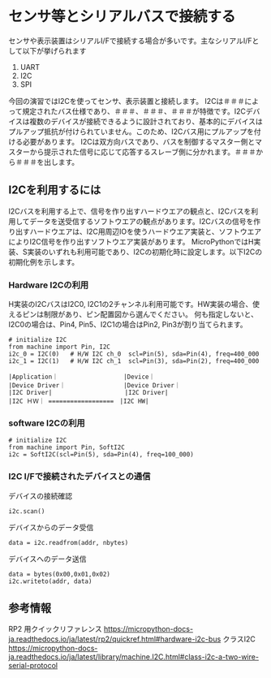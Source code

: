 # センサ等とシリアルバスで接続する

センサや表示装置はシリアルI/Fで接続する場合が多いです。主なシリアルI/Fとして以下が挙げられます
1. UART
2. I2C
3. SPI

今回の演習ではI2Cを使ってセンサ、表示装置と接続します。
I2Cは＃＃＃によって規定されたバス仕様であり、＃＃＃、＃＃＃、＃＃＃が特徴です。I2Cデバイスは複数のデバイスが接続できるように設計されており、基本的にデバイスはプルアップ抵抗が付けられていません。このため、I2Cバス用にプルアップを付ける必要があります。
I2Cは双方向バスであり、バスを制御するマスター側とマスターから提示された信号に応じて応答するスレーブ側に分かれます。＃＃＃から＃＃＃を出します。

## I2Cを利用するには

I2Cバスを利用する上で、信号を作り出すハードウエアの観点と、I2Cバスを利用してデータを送受信するソフトウエアの観点があります。I2Cバスの信号を作り出すハードウエアは、I2C用周辺IOを使うハードウエア実装と、ソフトウエアによりI2C信号を作り出すソフトウエア実装があります。
MicroPythonではH実装、S実装のいずれも利用可能であり、I2Cの初期化時に設定します。以下I2Cの初期化例を示します。

### Hardware I2Cの利用
H実装のI2CバスはI2C0, I2C1の2チャンネル利用可能です。HW実装の場合、使えるピンは制限があり、ピン配置図から選んでください。
何も指定しないと、I2C0の場合は、Pin4, Pin5、I2C1の場合はPin2, Pin3が割り当てられます。
```
# initialize I2C
from machine import Pin, I2C
i2c_0 = I2C(0)   # H/W I2C ch_0  scl=Pin(5), sda=Pin(4), freq=400_000
i2c_1 = I2C(1)   # H/W I2C ch_1  scl=Pin(3), sda=Pin(2), freq=400_000
```
```
|Application｜                  |Device｜
|Device Driver｜                |Device Driver｜
|I2C Driver|                    |I2C Driver|
|I2C ＨＷ｜ ==================　|I2C HW|

```

### software I2Cの利用
```
# initialize I2C
from machine import Pin, SoftI2C
i2c = SoftI2C(scl=Pin(5), sda=Pin(4), freq=100_000)
```

### I2C I/Fで接続されたデバイスとの通信
デバイスの接続確認
```
i2c.scan()
```
デバイスからのデータ受信
```
data = i2c.readfrom(addr, nbytes)
```
デバイスへのデータ送信
```
data = bytes(0x00,0x01,0x02)
i2c.writeto(addr, data)
```

## 参考情報
RP2 用クイックリファレンス
https://micropython-docs-ja.readthedocs.io/ja/latest/rp2/quickref.html#hardware-i2c-bus
クラスI2C
https://micropython-docs-ja.readthedocs.io/ja/latest/library/machine.I2C.html#class-i2c-a-two-wire-serial-protocol

